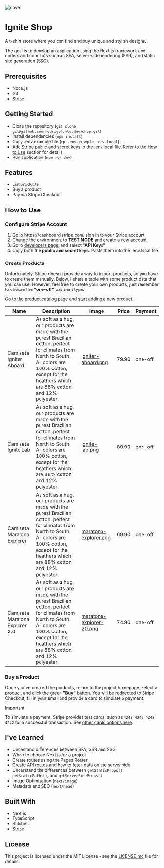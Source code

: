 ![cover](https://github.com/user-attachments/assets/16fd9822-3090-4d14-8c33-241dad22f8be)

# Ignite Shop

A t-shirt store where you can find and buy unique and stylish designs.

The goal is to develop an application using the Next.js framework and understand concepts such as SPA, server-side rendering (SSR), and static site generation (SSG).

## Prerequisites

- Node.js
- Git
- Stripe

## Getting Started

- Clone the repository (`git clone git@github.com:rodrigofontesdev/shop.git`)
- Install dependencies (`npm install`)
- Copy .env.example file (`cp .env.example .env.local`)
- Add Stripe public and secret keys to the .env.local file. Refer to the [How to Use](#how-to-use) section for details
- Run application (`npm run dev`)

## Features

- List products
- Buy a product
- Pay via Stripe Checkout

## How to Use

### Configure Stripe Account

1. Go to https://dashboard.stripe.com, sign in to your Stripe account
2. Change the environment to **TEST MODE** and create a new account
3. Go to [developers page](https://dashboard.stripe.com/test/developers), and select **"API Keys"**
4. Copy both the **public and secret keys**. Paste them into the .env.local file

### Create Products

Unfortunately, Stripe doesn't provide a way to import products, so you have to create them manually. Below, I share a table with some product data that you can use. However, feel free to create your own products, just remember to choose the **"one-off"** payment type.

Go to the [product catalog page](https://dashboard.stripe.com/test/products) and start adding a new product.

| Name | Description | Image | Price | Payment |
| ------------- | ------------- | ------------- | ------------- | ------------- |
| Camiseta Igniter Aboard | As soft as a hug, our products are made with the purest Brazilian cotton, perfect for climates from North to South. All colors are 100% cotton, except for the heathers which are 88% cotton and 12% polyester. | [igniter-aboard.png](/src/assets/products/igniter-aboard.png) | 79.90 | one-off |
| Camiseta Ignite Lab | As soft as a hug, our products are made with the purest Brazilian cotton, perfect for climates from North to South. All colors are 100% cotton, except for the heathers which are 88% cotton and 12% polyester. | [ignite-lab.png](/src/assets/products/ignite-lab.png) | 89.90 | one-off |
| Camiseta Maratona Explorer | As soft as a hug, our products are made with the purest Brazilian cotton, perfect for climates from North to South. All colors are 100% cotton, except for the heathers which are 88% cotton and 12% polyester. | [maratona-explorer.png](/src/assets/products/maratona-explorer.png) | 69.90 | one-off |
| Camiseta Maratona Explorer 2.0 | As soft as a hug, our products are made with the purest Brazilian cotton, perfect for climates from North to South. All colors are 100% cotton, except for the heathers which are 88% cotton and 12% polyester. | [maratona-explorer-20.png](/src/assets/products/maratona-explorer-20.png) | 74.90 | one-off |

### Buy a Product

Once you've created the products, return to the project homepage, select a product, and click the green **"Buy"** button. You will be redirected to Stripe Checkout, fill in your email and provide a card to simulate a payment.

> [!IMPORTANT]
> To simulate a payment, Stripe provides test cards, such as `4242 4242 4242 4242` for a successful transaction. See [other cards options here](https://docs.stripe.com/testing?testing-method=card-numbers#cards).

## I've Learned

- Undestand differences between SPA, SSR and SSG
- When to choose Next.js for a project
- Create routes using the Pages Router
- Create API routes and how to fetch data on the server side
- Understand the differences between `getStaticProps()`, `getStaticPaths()`, and `getServerSideProps()`
- Image Optimization (`next/image`)
- Metadata and SEO (`next/head`)

## Built With

- Next.js
- TypeScript
- Stitches
- Stripe

## License

This project is licensed under the MIT License - see the [LICENSE.md](LICENSE) file for details.
